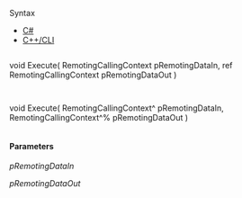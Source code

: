 Syntax

* [C#](#i-syntax-CS)
* [C++/CLI](#i-syntax-CPP2005)

```
```
void Execute( 
   RemotingCallingContext pRemotingDataIn,
   ref RemotingCallingContext pRemotingDataOut
)
```
```

```
```
void Execute( 
   RemotingCallingContext^ pRemotingDataIn,
   RemotingCallingContext^% pRemotingDataOut
)
```
```

#### Parameters

*pRemotingDataIn*


*pRemotingDataOut*

